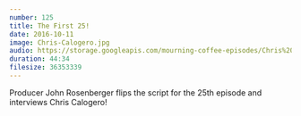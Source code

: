 ```yaml
---
number: 125
title: The First 25! 
date: 2016-10-11
image: Chris-Calogero.jpg
audio: https://storage.googleapis.com/mourning-coffee-episodes/Chris%20Calogero%20Release.mp3
duration: 44:34
filesize: 36353339
---
```


Producer John Rosenberger flips the script for the 25th episode and interviews Chris Calogero!
